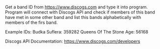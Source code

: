 Get a band ID from https://www.discogs.com and type it into program. Program will connect with Discogs API and check if members of this band have met in some other band and list this bands alphabetically with members of the firs band.

Example IDs:
Budka Suflera: 359282
Queens Of The Stone Age: 56168

Discogs API Documentation: https://www.discogs.com/developers
